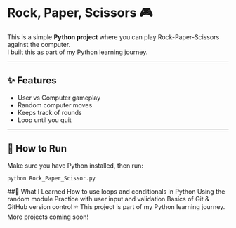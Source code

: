 # Rock, Paper, Scissors 🎮

This is a simple **Python project** where you can play Rock-Paper-Scissors against the computer.  
I built this as part of my Python learning journey.

---

## ✨ Features
- User vs Computer gameplay
- Random computer moves
- Keeps track of rounds
- Loop until you quit

---

## 🚀 How to Run
Make sure you have Python installed, then run:

```bash
python Rock_Paper_Scissor.py
```

##🧠 What I Learned
How to use loops and conditionals in Python
Using the random module
Practice with user input and validation
Basics of Git & GitHub version control
⭐ This project is part of my Python learning journey. More projects coming soon!
